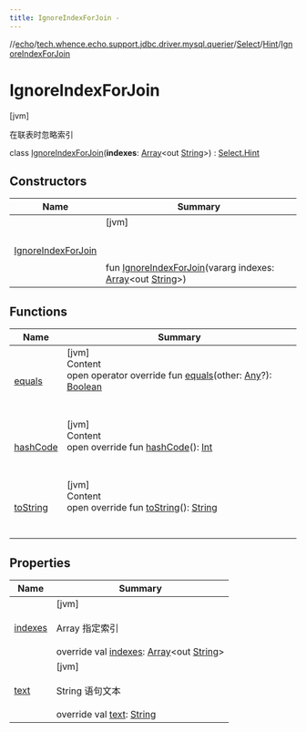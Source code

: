 ```yaml
---
title: IgnoreIndexForJoin -
---
```

//[echo](../../../../index.md)/[tech.whence.echo.support.jdbc.driver.mysql.querier](../../../index.md)/[Select](../../index.md)/[Hint](../index.md)/[IgnoreIndexForJoin](index.md)



# IgnoreIndexForJoin  
 [jvm] 

在联表时忽略索引

class [IgnoreIndexForJoin](index.md)(**indexes**: [Array](https://kotlinlang.org/api/latest/jvm/stdlib/kotlin/-array/index.html)<out [String](https://kotlinlang.org/api/latest/jvm/stdlib/kotlin/-string/index.html)>) : [Select.Hint](../index.md)   


## Constructors  
  
|  Name|  Summary| 
|---|---|
| [IgnoreIndexForJoin](-ignore-index-for-join.md)|  [jvm] <br><br><br><br>fun [IgnoreIndexForJoin](-ignore-index-for-join.md)(vararg indexes: [Array](https://kotlinlang.org/api/latest/jvm/stdlib/kotlin/-array/index.html)<out [String](https://kotlinlang.org/api/latest/jvm/stdlib/kotlin/-string/index.html)>)   <br>


## Functions  
  
|  Name|  Summary| 
|---|---|
| [equals](../../../../tech.whence.echo.webclient.response.exception/-response-unrecognized-exception/index.md#kotlin/Any/equals/#kotlin.Any?/PointingToDeclaration/)| [jvm]  <br>Content  <br>open operator override fun [equals](../../../../tech.whence.echo.webclient.response.exception/-response-unrecognized-exception/index.md#kotlin/Any/equals/#kotlin.Any?/PointingToDeclaration/)(other: [Any](https://kotlinlang.org/api/latest/jvm/stdlib/kotlin/-any/index.html)?): [Boolean](https://kotlinlang.org/api/latest/jvm/stdlib/kotlin/-boolean/index.html)  <br><br><br>
| [hashCode](../../../../tech.whence.echo.webclient.response.exception/-response-unrecognized-exception/index.md#kotlin/Any/hashCode/#/PointingToDeclaration/)| [jvm]  <br>Content  <br>open override fun [hashCode](../../../../tech.whence.echo.webclient.response.exception/-response-unrecognized-exception/index.md#kotlin/Any/hashCode/#/PointingToDeclaration/)(): [Int](https://kotlinlang.org/api/latest/jvm/stdlib/kotlin/-int/index.html)  <br><br><br>
| [toString](../../../../tech.whence.echo.webclient.response.exception/-response-unrecognized-exception/index.md#kotlin/Any/toString/#/PointingToDeclaration/)| [jvm]  <br>Content  <br>open override fun [toString](../../../../tech.whence.echo.webclient.response.exception/-response-unrecognized-exception/index.md#kotlin/Any/toString/#/PointingToDeclaration/)(): [String](https://kotlinlang.org/api/latest/jvm/stdlib/kotlin/-string/index.html)  <br><br><br>


## Properties  
  
|  Name|  Summary| 
|---|---|
| [indexes](index.md#tech.whence.echo.support.jdbc.driver.mysql.querier/Select.Hint.IgnoreIndexForJoin/indexes/#/PointingToDeclaration/)|  [jvm] <br><br>Array<out String> 指定索引<br><br>override val [indexes](index.md#tech.whence.echo.support.jdbc.driver.mysql.querier/Select.Hint.IgnoreIndexForJoin/indexes/#/PointingToDeclaration/): [Array](https://kotlinlang.org/api/latest/jvm/stdlib/kotlin/-array/index.html)<out [String](https://kotlinlang.org/api/latest/jvm/stdlib/kotlin/-string/index.html)>   <br>
| [text](index.md#tech.whence.echo.support.jdbc.driver.mysql.querier/Select.Hint.IgnoreIndexForJoin/text/#/PointingToDeclaration/)|  [jvm] <br><br>String 语句文本<br><br>override val [text](index.md#tech.whence.echo.support.jdbc.driver.mysql.querier/Select.Hint.IgnoreIndexForJoin/text/#/PointingToDeclaration/): [String](https://kotlinlang.org/api/latest/jvm/stdlib/kotlin/-string/index.html)   <br>

